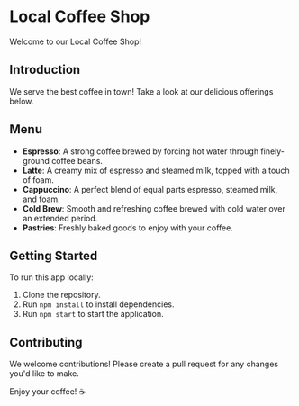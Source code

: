 # Local Coffee Shop

Welcome to our Local Coffee Shop!

## Introduction
We serve the best coffee in town! Take a look at our delicious offerings below.

## Menu
- **Espresso**: A strong coffee brewed by forcing hot water through finely-ground coffee beans.
- **Latte**: A creamy mix of espresso and steamed milk, topped with a touch of foam.
- **Cappuccino**: A perfect blend of equal parts espresso, steamed milk, and foam.
- **Cold Brew**: Smooth and refreshing coffee brewed with cold water over an extended period.
- **Pastries**: Freshly baked goods to enjoy with your coffee.

## Getting Started
To run this app locally:
1. Clone the repository.
2. Run `npm install` to install dependencies.
3. Run `npm start` to start the application.

## Contributing
We welcome contributions! Please create a pull request for any changes you'd like to make.

Enjoy your coffee! ☕